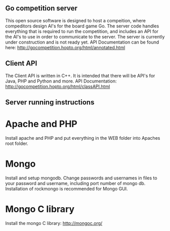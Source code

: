 ## Go competition server

This open source software is designed to host a compeition, where compeditors design AI's for the board game Go.  The server code handles everything that is required to run the competition, and includes an API for the AI's to use in order to communicate to the server.  The server is currently under construction and is not ready yet.  API Documentation can be found here: http://gocompetition.hopto.org/html/annotated.html

## Client API

The Client API is written in C++.  It is intended that there will be API's for Java, PHP and Python and more.  API Documentation: http://gocompetition.hopto.org/html/classAPI.html 

## Server running instructions
# Apache and PHP
Install apache and PHP and put everything in the WEB folder into Apaches root folder.
# Mongo 
Install and setup mongodb.  Change passwords and usernames in files to your password and username, including port number of mongo db.  Installation of rockmongo is recommended for Mongo GUI.
# Mongo C library
Install the mongo C library: http://mongoc.org/

